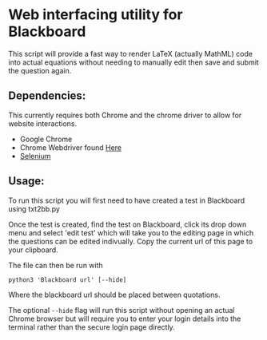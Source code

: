 # Web interfacing utility for Blackboard

This script will provide a fast way to render LaTeX (actually MathML) code into
actual equations without needing to manually edit then save and submit the
question again.
## Dependencies:

This currently requires both Chrome and the chrome driver to allow for website
interactions.

* Google Chrome
* Chrome Webdriver found [Here](https://chromedriver.storage.googleapis.com/index.html?path=81.0.4044.69/)
* [Selenium](https://selenium-python.readthedocs.io/)


## Usage:

To run this script you will first need to have created a test in Blackboard using txt2bb.py

Once the test is created, find the test on Blackboard, click its drop down menu and select 'edit test' which
will take you to the editing page in which the questions can be edited
indivually. Copy the current url of this page to your clipboard.

The file can then be run with 

```
python3 'Blackboard url' [--hide]
```

Where the blackboard url should be placed between quotations.

The optional `--hide` flag will run this script without opening an actual
Chrome browser but will require you to enter your login details into the
terminal rather than the secure login page directly.

